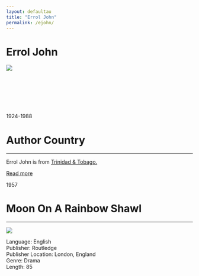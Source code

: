 ```yaml
---
layout: defaultau
title: "Errol John"
permalink: /ejohn/
---
```

<!-- partial:index.partial.html -->
<div class="content">
    <h1>Errol John</h1>
    <div class="quote">
        <div><img src="https://upload.wikimedia.org/wikipedia/en/thumb/d/db/Actor_Errol_John.jpg/330px-Actor_Errol_John.jpg" class="logo"></div>
    </div>
    <div class="timeline">
        <div style="padding-bottom:100px;"></div>
        <div class="block">
            <div class="date right"><p class="right"> 1924-1988 </p></div>
            <div class="dot"></div>
            <div class="left first">
            <div class="author_country">
                <h1>Author Country</h1><hr>
            <div class="aclocation"> <p>Errol John is from <a href="http://localhost:4000/3">Trinidad & Tobago.</a></p></div>
              <div class="acreadmore">   <a href="https://en.wikipedia.org/wiki/Errol_John" target="_blank">Read more</a> </div>
            </div>
            </div>
        </div>
        <div class="block">
            <div class="date left"><p class="left">1957</p></div>
            <div class="dot"></div>
            <div class="right">
                <h1>Moon On A Rainbow Shawl</h1><hr>
                <p><img src="https://i.gr-assets.com/images/S/compressed.photo.goodreads.com/books/1394335233l/1879995.jpg"></p>
                <p>
                Language: English<br>
                Publisher: Routledge<br>
                Publisher Location: London, England<br>
                Genre: Drama<br>
                Length: 85<br>
                </p>
            </div>
        </div>